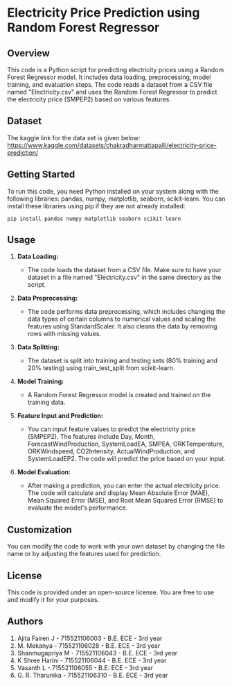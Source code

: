 # Electricity Price Prediction using Random Forest Regressor

## Overview

This code is a Python script for predicting electricity prices using a Random Forest Regressor model. It includes data loading, preprocessing, model training, and evaluation steps. The code reads a dataset from a CSV file named "Electricity.csv" and uses the Random Forest Regressor to predict the electricity price (SMPEP2) based on various features.

## Dataset

The kaggle link for the data set is given below:
https://www.kaggle.com/datasets/chakradharmattapalli/electricity-price-prediction/

## Getting Started

To run this code, you need Python installed on your system along with the following libraries: pandas, numpy, matplotlib, seaborn, scikit-learn. You can install these libraries using pip if they are not already installed:

```
pip install pandas numpy matplotlib seaborn scikit-learn
```

## Usage

1. **Data Loading:**
   - The code loads the dataset from a CSV file. Make sure to have your dataset in a file named "Electricity.csv" in the same directory as the script.

2. **Data Preprocessing:**
   - The code performs data preprocessing, which includes changing the data types of certain columns to numerical values and scaling the features using StandardScaler. It also cleans the data by removing rows with missing values.

3. **Data Splitting:**
   - The dataset is split into training and testing sets (80% training and 20% testing) using train_test_split from scikit-learn.

4. **Model Training:**
   - A Random Forest Regressor model is created and trained on the training data.

5. **Feature Input and Prediction:**
   - You can input feature values to predict the electricity price (SMPEP2). The features include Day, Month, ForecastWindProduction, SystemLoadEA, SMPEA, ORKTemperature, ORKWindspeed, CO2Intensity, ActualWindProduction, and SystemLoadEP2. The code will predict the price based on your input.

6. **Model Evaluation:**
   - After making a prediction, you can enter the actual electricity price. The code will calculate and display Mean Absolute Error (MAE), Mean Squared Error (MSE), and Root Mean Squared Error (RMSE) to evaluate the model's performance.

## Customization

You can modify the code to work with your own dataset by changing the file name or by adjusting the features used for prediction.

## License

This code is provided under an open-source license. You are free to use and modify it for your purposes.

## Authors

1. Ajita Fairen J - 715521106003 - B.E. ECE - 3rd year
2. M. Mekanya - 715521106028 - B.E. ECE - 3rd year
3. Shanmugapriya M - 715521106043 - B.E. ECE - 3rd year
4. K Shree Harini - 715521106044 - B.E. ECE - 3rd year
5. Vasanth L - 715521106055 - B.E. ECE - 3rd year
6. G. R. Tharunika - 715521106310 - B.E. ECE - 3rd year
 
